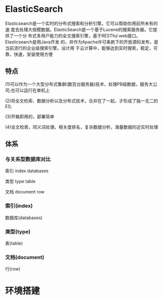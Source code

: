 # ElasticSearch

​		Elasticsearch是一个实时的分布式搜索和分析引擎。它可以帮助你用前所未有的速 度去处理大规模数据。ElasticSearch是一个基于Lucene的搜索服务器。它提供了一个分 布式多用户能力的全文搜索引擎，基于RESTful web接口。Elasticsearch是用Java开发 的，并作为Apache许可条款下的开放源码发布，是当前流行的企业级搜索引擎。设计用 于云计算中，能够达到实时搜索，稳定，可靠，快速，安装使用方便

## 特点

(1)可以作为一个大型分布式集群(数百台服务器)技术，处理PB级数据，服务大公司;也可以运行在单机上 

(2)将全文检索、数据分析以及分布式技术，合并在了一起，才形成了独一无二的ES; 

(3)开箱即用的，部署简单 

(4)全文检索，同义词处理，相关度排名，复杂数据分析，海量数据的近实时处理



## 体系

### 与关系型数据库对比

索引	index			databases

类型	type			  table

文档	document	row

### 索引(index)

数据库(databases)

### 类型(type) 

 表(table)

### 文档(document)

行(row)







# 环境搭建


